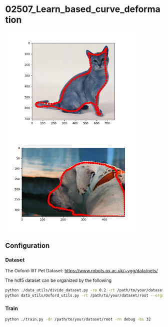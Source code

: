 
# 02507_Learn_based_curve_deformation

<img src="example/14.jpg" width="425"/> <img src="example/46.jpg" width="425"/> 

## Configuration

### Dataset
The Oxford-IIIT Pet Dataset: https://www.robots.ox.ac.uk/~vgg/data/pets/

The hdf5 dataset can be organized by the following
```bash
python ./data_utils/divide_dataset.py -ro 0.2 -rt /path/to/your/dataset/root
python data_utils/Oxford_utils.py -rt /path/to/your/dataset/root --organize
```

### Train
```bash
python ./train.py -dr /path/to/your/dataset/root -rn debug -bs 32
```
